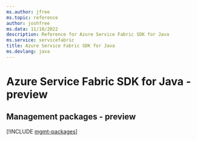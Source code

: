 ```yaml
---
ms.author: jfree
ms.topic: reference
author: joshfree
ms.data: 11/10/2022
description: Reference for Azure Service Fabric SDK for Java
ms.service: servicefabric
title: Azure Service Fabric SDK for Java
ms.devlang: java
---
```

# Azure Service Fabric SDK for Java - preview

## Management packages - preview
[!INCLUDE [mgmt-packages](service-fabric-mgmt-index.md)]